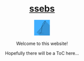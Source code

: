 <style style="display:none">
html {
    font-family: "Arial", sans-serif;
    text-align: center;
}
img {
    width: 50px;
}
header {
    background-color: #bbbbbb;
}
header > * {
    display: inline-block;
    margin: 0 10px;
}
header > h1 {
    margin: 0;
}
</style>

# [ssebs](./index.html) 

![Logo](./img/ssebsLogo.png)

Welcome to this website!

Hopefully there will be a ToC here...
